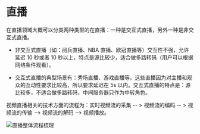 # 直播

在直播领域大概可以分类两种类型的在直播：一种是交互式直播，另外一种是非交互式直播。

- 非交互式直播（如：阅兵直播、NBA 直播、欧冠直播等）交互性不强，允许延迟 10 秒或者 10 秒以上，特点是源比较少，适合做多路转码（用户可以根据网络条件观看）。

- 交互式直播的典型场景有：秀场直播、游戏直播等。这些直播因为对主播和观众的互动性要求比较高，所以要求延迟在 5s 以内。交互式直播的特点是：源比较多，不适合做多路转码，中间服务器只作为中转角色。

视频直播相关的技术方面的流程为：实时视频流的采集 -- > 视频流的编码 -- > 视频流的传输 --> 视频流的解码 --> 视频播放。

![直播整体流程梳理](https://s3.ax1x.com/2020/11/15/DFu27V.md.png)
